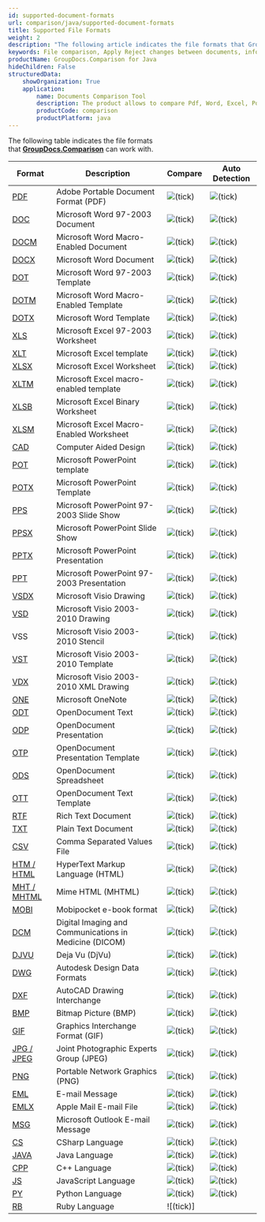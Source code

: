 ```yaml
---
id: supported-document-formats
url: comparison/java/supported-document-formats
title: Supported File Formats
weight: 2
description: "The following article indicates the file formats that GroupDocs.Comparison can work with."
keywords: File comparison, Apply Reject changes between documents, information extraction, supported file formats
productName: GroupDocs.Comparison for Java
hideChildren: False
structuredData:
    showOrganization: True
    application:
        name: Documents Comparison Tool
        description: The product allows to compare Pdf, Word, Excel, PowerPoint, AutoCad, Image, Code and much more file formats. Comparison API also supports accepting or rejecting changes, extracting document information and generating comparison report
        productCode: comparison
        productPlatform: java
---
```

The following table indicates the file formats that **[GroupDocs.Comparison](https://products.groupdocs.com/comparison/java)** can work with.

| Format | Description | Compare | Auto Detection |
| --- | --- | --- | --- |
| [PDF](https://docs.fileformat.com/pdf/) | Adobe Portable Document Format (PDF) | ![(tick)](comparison/java/images/check.png) | ![(tick)](comparison/java/images/check.png) |
| [DOC](https://docs.fileformat.com/word-processing/doc/) | Microsoft Word 97-2003 Document | ![(tick)](comparison/java/images/check.png) | ![(tick)](comparison/java/images/check.png) |
| [DOCM](https://docs.fileformat.com/word-processing/docm/) | Microsoft Word Macro-Enabled Document | ![(tick)](comparison/java/images/check.png) | ![(tick)](comparison/java/images/check.png) |
| [DOCX](https://docs.fileformat.com/word-processing/docx/) | Microsoft Word Document | ![(tick)](comparison/java/images/check.png) | ![(tick)](comparison/java/images/check.png) |
| [DOT](https://docs.fileformat.com/word-processing/dot/) | Microsoft Word 97-2003 Template | ![(tick)](comparison/java/images/check.png) | ![(tick)](comparison/java/images/check.png) |
| [DOTM](https://docs.fileformat.com/word-processing/dotm/) | Microsoft Word Macro-Enabled Template | ![(tick)](comparison/java/images/check.png) | ![(tick)](comparison/java/images/check.png) |
| [DOTX](https://docs.fileformat.com/word-processing/dotx/) | Microsoft Word Template | ![(tick)](comparison/java/images/check.png) | ![(tick)](comparison/java/images/check.png) |
| [XLS](https://docs.fileformat.com/spreadsheet/xls/) | Microsoft Excel 97-2003 Worksheet | ![(tick)](comparison/java/images/check.png) | ![(tick)](comparison/java/images/check.png) |
| [XLT](https://docs.fileformat.com/spreadsheet/xlt) | Microsoft Excel template | ![(tick)](comparison/java/images/check.png) | ![(tick)](comparison/java/images/check.png) |
| [XLSX](https://docs.fileformat.com/spreadsheet/xlsx/) | Microsoft Excel Worksheet | ![(tick)](comparison/java/images/check.png) | ![(tick)](comparison/java/images/check.png) |
| [XLTM](https://docs.fileformat.com/spreadsheet/xltm/) | Microsoft Excel macro-enabled template | ![(tick)](comparison/java/images/check.png) | ![(tick)](comparison/java/images/check.png) |
| [XLSB](https://docs.fileformat.com/spreadsheet/xlsb/) | Microsoft Excel Binary Worksheet | ![(tick)](comparison/java/images/check.png) | ![(tick)](comparison/java/images/check.png) |
| [XLSM](https://docs.fileformat.com/spreadsheet/xlsm/) | Microsoft Excel Macro-Enabled Worksheet | ![(tick)](comparison/java/images/check.png) | ![(tick)](comparison/java/images/check.png) |
| [CAD](https://docs.fileformat.com/cad/) | Computer Aided Design | ![(tick)](comparison/java/images/check.png) | ![(tick)](comparison/java/images/check.png) |
| [POT](https://docs.fileformat.com/presentation/pot/) | Microsoft PowerPoint template | ![(tick)](comparison/java/images/check.png) | ![(tick)](comparison/java/images/check.png) |
| [POTX](https://docs.fileformat.com/presentation/potx/) | Microsoft PowerPoint Template | ![(tick)](comparison/java/images/check.png) | ![(tick)](comparison/java/images/check.png) |
| [PPS](https://docs.fileformat.com/presentation/pps/) | Microsoft PowerPoint 97-2003 Slide Show | ![(tick)](comparison/java/images/check.png) | ![(tick)](comparison/java/images/check.png) |
| [PPSX](https://docs.fileformat.com/presentation/ppsx/) | Microsoft PowerPoint Slide Show | ![(tick)](comparison/java/images/check.png) | ![(tick)](comparison/java/images/check.png) |
| [PPTX](https://docs.fileformat.com/presentation/pptx/) | Microsoft PowerPoint Presentation | ![(tick)](comparison/java/images/check.png) | ![(tick)](comparison/java/images/check.png) |
| [PPT](https://docs.fileformat.com/presentation/ppt/) | Microsoft PowerPoint 97-2003 Presentation | ![(tick)](comparison/java/images/check.png) | ![(tick)](comparison/java/images/check.png) |
| [VSDX](https://docs.fileformat.com/image/vsdx/) | Microsoft Visio Drawing | ![(tick)](comparison/java/images/check.png) | ![(tick)](comparison/java/images/check.png) |
| [VSD](https://docs.fileformat.com/image/vsd/) | Microsoft Visio 2003-2010 Drawing | ![(tick)](comparison/java/images/check.png) | ![(tick)](comparison/java/images/check.png) |
| VSS | Microsoft Visio 2003-2010 Stencil | ![(tick)](comparison/java/images/check.png) | ![(tick)](comparison/java/images/check.png) |
| [VST](https://docs.fileformat.com/image/vst/) | Microsoft Visio 2003-2010 Template | ![(tick)](comparison/java/images/check.png) | ![(tick)](comparison/java/images/check.png) |
| [VDX](https://docs.fileformat.com/image/vdx/) | Microsoft Visio 2003-2010 XML Drawing | ![(tick)](comparison/java/images/check.png) | ![(tick)](comparison/java/images/check.png) |
| [ONE](https://docs.fileformat.com/note-taking/one/) | Microsoft OneNote | ![(tick)](comparison/java/images/check.png) | ![(tick)](comparison/java/images/check.png) |
| [ODT](https://docs.fileformat.com/word-processing/odt/) | OpenDocument Text | ![(tick)](comparison/java/images/check.png) | ![(tick)](comparison/java/images/check.png) |
| [ODP](https://docs.fileformat.com/presentation/odp/) | OpenDocument Presentation | ![(tick)](comparison/java/images/check.png) | ![(tick)](comparison/java/images/check.png) |
| [OTP](https://docs.fileformat.com/presentation/otp/) | OpenDocument Presentation Template | ![(tick)](comparison/java/images/check.png) | ![(tick)](comparison/java/images/check.png) |
| [ODS](https://docs.fileformat.com/spreadsheet/ods/) | OpenDocument Spreadsheet | ![(tick)](comparison/java/images/check.png) | ![(tick)](comparison/java/images/check.png) |
| [OTT](https://docs.fileformat.com/word-processing/ott/) | OpenDocument Text Template | ![(tick)](comparison/java/images/check.png) | ![(tick)](comparison/java/images/check.png) |
| [RTF](https://docs.fileformat.com/word-processing/rtf/) | Rich Text Document | ![(tick)](comparison/java/images/check.png) | ![(tick)](comparison/java/images/check.png) |
| [TXT](https://docs.fileformat.com/word-processing/txt/) | Plain Text Document | ![(tick)](comparison/java/images/check.png) | ![(tick)](comparison/java/images/check.png) |
| [CSV](https://docs.fileformat.com/spreadsheet/csv/) | Comma Separated Values File | ![(tick)](comparison/java/images/check.png) | ![(tick)](comparison/java/images/check.png) |
| [HTM / HTML](https://docs.fileformat.com/web/html/) | HyperText Markup Language (HTML) | ![(tick)](comparison/java/images/check.png) | ![(tick)](comparison/java/images/check.png) |
| [MHT / MHTML](https://docs.fileformat.com/web/mhtml/) | Mime HTML (MHTML) | ![(tick)](comparison/java/images/check.png) | ![(tick)](comparison/java/images/check.png) |
| [MOBI](https://docs.fileformat.com/ebook/mobi/) | Mobipocket e-book format | ![(tick)](comparison/java/images/check.png) | ![(tick)](comparison/java/images/check.png) |
| [DCM](https://docs.fileformat.com/image/dcm/) | Digital Imaging and Communications in Medicine (DICOM) | ![(tick)](comparison/java/images/check.png) | ![(tick)](comparison/java/images/check.png) |
| [DJVU](https://docs.fileformat.com/image/djvu/) | Deja Vu (DjVu) | ![(tick)](comparison/java/images/check.png) | ![(tick)](comparison/java/images/check.png) |
| [DWG](https://docs.fileformat.com/cad/dwg/) | Autodesk Design Data Formats | ![(tick)](comparison/java/images/check.png) | ![(tick)](comparison/java/images/check.png) |
| [DXF](https://docs.fileformat.com/cad/dxf/) | AutoCAD Drawing Interchange | ![(tick)](comparison/java/images/check.png) | ![(tick)](comparison/java/images/check.png) |
| [BMP](https://docs.fileformat.com/image/bmp/) | Bitmap Picture (BMP) | ![(tick)](comparison/java/images/check.png) | ![(tick)](comparison/java/images/check.png) |
| [GIF](https://docs.fileformat.com/image/gif/) | Graphics Interchange Format (GIF) | ![(tick)](comparison/java/images/check.png) | ![(tick)](comparison/java/images/check.png) |
| [JPG / JPEG](https://docs.fileformat.com/image/jpeg)   | Joint Photographic Experts Group (JPEG) | ![(tick)](comparison/java/images/check.png) | ![(tick)](comparison/java/images/check.png) |
| [PNG](https://docs.fileformat.com/image/png/) | Portable Network Graphics (PNG) | ![(tick)](comparison/java/images/check.png) | ![(tick)](comparison/java/images/check.png) |
| [EML](https://docs.fileformat.com/email/eml/) | E-mail Message | ![(tick)](comparison/java/images/check.png) | ![(tick)](comparison/java/images/check.png) |
| [EMLX](https://docs.fileformat.com/email/emlx/) | Apple Mail E-mail File | ![(tick)](comparison/java/images/check.png) | ![(tick)](comparison/java/images/check.png) |
| [MSG](https://docs.fileformat.com/email/msg/) | Microsoft Outlook E-mail Message | ![(tick)](comparison/java/images/check.png) | ![(tick)](comparison/java/images/check.png) |
| [CS](https://docs.fileformat.com/programming/cs/) | CSharp Language | ![(tick)](comparison/java/images/check.png) | ![(tick)](comparison/java/images/check.png) |
| [JAVA](https://docs.fileformat.com/programming/java/) | Java Language | ![(tick)](comparison/net/images/check.png) | ![(tick)](comparison/net/images/check.png) |
| [CPP](https://docs.fileformat.com/programming/cpp/) | C++ Language | ![(tick)](comparison/net/images/check.png) | ![(tick)](comparison/net/images/check.png) |
| [JS](https://docs.fileformat.com/web/js/) | JavaScript Language | ![(tick)](comparison/net/images/check.png) | ![(tick)](comparison/net/images/check.png) |
| [PY](https://docs.fileformat.com/programming/py/) | Python Language | ![(tick)](comparison/net/images/check.png) | ![(tick)](comparison/net/images/check.png) |
| [RB](https://docs.fileformat.com/ebook/rb/) | Ruby Language | ![(tick)]
